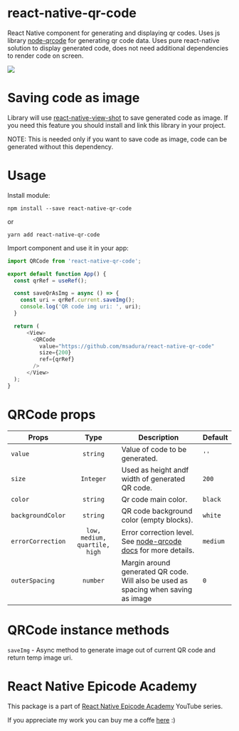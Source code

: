 # react-native-qr-code
React Native component for generating and displaying qr codes. Uses js library [node-qrcode](https://github.com/soldair/node-qrcode) for generating qr code data. Uses pure react-native solution to display generated code, does not need additional dependencies to render code on screen.

![](Example/btn_anim.gif)

# Saving code as image
Library will use [react-native-view-shot](https://github.com/gre/react-native-view-shot) to save generated code as image. If you need this feature you should install and link this library in your project.

NOTE: This is needed only if you want to save code as image, code can be generated without this dependency.

# Usage
Install module:
```
npm install --save react-native-qr-code
```

or

```
yarn add react-native-qr-code
```

Import component and use it in your app:
```js
import QRCode from 'react-native-qr-code';

export default function App() {
  const qrRef = useRef();

  const saveQrAsImg = async () => {
    const uri = qrRef.current.saveImg();
    console.log('QR code img uri: ', uri);
  }

  return (
      <View>
        <QRCode
          value="https://github.com/msadura/react-native-qr-code"
          size={200}
          ref={qrRef}
        />
      </View>
  );
}
```

# QRCode props
| Props                | Type          | Description  | Default      |
| --------------------- |:-------------:| ------------ | ------------ |
| `value`  | `string` | Value of code to be generated.| `''` |
| `size` | `Integer`     | Used as height andf width of generated QR code. |`200` |
| `color`  | `string` | Qr code main color.| `black` |
| `backgroundColor`  | `string` | QR code background color (empty blocks).| `white` |
| `errorCorrection`  | `low, medium, quartile, high` | Error correction level. See [node-qrcode docs](https://github.com/soldair/node-qrcode#error-correction-level) for more details.| `medium` |
| `outerSpacing`  | `number` | Margin around generated QR code. Will also be used as spacing when saving as image | `0` |

# QRCode instance methods
`saveImg` - Async method to generate image out of current QR code and return temp image uri.

# React Native Epicode Academy
This package is a part of [React Native Epicode Academy](https://www.youtube.com/channel/UCjeodJlopQe4b91Y-uS18Ow) YouTube series.

If you appreciate my work you can buy me a coffe [here](https://www.buymeacoffee.com/epicode) :)